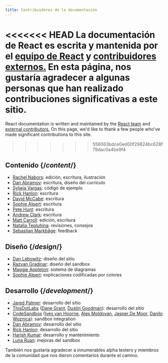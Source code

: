 ```yaml
---
title: Contribuidores de la documentación
---
```


<Intro>

<<<<<<< HEAD
La documentación de React es escrita y mantenida por el [equipo de React](/community/team) y [contribuidores externos.](https://github.com/reactjs/reactjs.org/graphs/contributors) En esta página, nos gustaría agradecer a algunas personas que han realizado contribuciones significativas a este sitio.
=======
React documentation is written and maintained by the [React team](/community/team) and [external contributors.](https://github.com/reactjs/react.dev/graphs/contributors) On this page, we'd like to thank a few people who've made significant contributions to this site.
>>>>>>> 556063bdce0ed00f29824bc628f79dac0a4be9f4

</Intro>

## Contenido {/*content*/}

* [Rachel Nabors](https://twitter.com/RachelNabors): edición, escritura, ilustración
* [Dan Abramov](https://twitter.com/dan_abramov): escritura, diseño del currículo
* [Sylwia Vargas](https://twitter.com/SylwiaVargas): código de ejemplo
* [Rick Hanlon](https://twitter.com/rickhanlonii): escritura
* [David McCabe](https://twitter.com/mcc_abe): escritura
* [Sophie Alpert](https://twitter.com/sophiebits): escritura
* [Pete Hunt](https://twitter.com/floydophone): escritura
* [Andrew Clark](https://twitter.com/acdlite): escritura
* [Matt Carroll](https://twitter.com/mattcarrollcode): edición, escritura
* [Natalia Tepluhina](https://twitter.com/n_tepluhina): revisiones, consejos
* [Sebastian Markbåge](https://twitter.com/sebmarkbage): feedback

## Diseño {/*design*/}

* [Dan Lebowitz](https://twitter.com/lebo): diseño del sitio
* [Razvan Gradinar](https://dribbble.com/GradinarRazvan): diseño del sandbox
* [Maggie Appleton](https://maggieappleton.com/):  sistema de diagramas
* [Sophie Alpert](https://twitter.com/sophiebits): explicaciones codificadas por colores

## Desarrollo {/*development*/}

* [Jared Palmer](https://twitter.com/jaredpalmer): desarrollo del sitio
* [ThisDotLabs](https://www.thisdot.co/) ([Dane Grant](https://twitter.com/danecando), [Dustin Goodman](https://twitter.com/dustinsgoodman)): desarrollo del sitio
* [CodeSandbox](https://codesandbox.io/) ([Ives van Hoorne](https://twitter.com/CompuIves), [Alex Moldovan](https://twitter.com/alexnmoldovan), [Jasper De Moor](https://twitter.com/JasperDeMoor), [Danilo Woznica](https://twitter.com/danilowoz)): sandbox integration
* [Dan Abramov](https://twitter.com/dan_abramov): desarrollo del sitio
* [Rick Hanlon](https://twitter.com/rickhanlonii): desarrollo del sitio
* [Harish Kumar](https://www.strek.in/): desarrollo y mantenimiento
* [Luna Ruan](https://twitter.com/lunaruan): mejoras del sandbox

También nos gustaría agradecer a innumerables alpha testers y miembros de la comunidad que nos dieron comentarios durante el camino.
